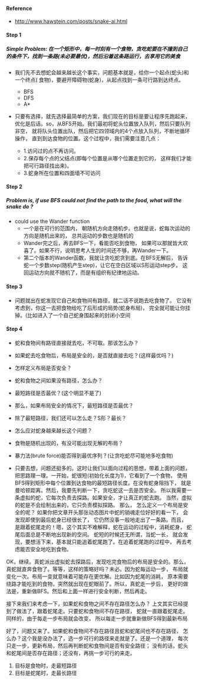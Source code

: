 #### Reference
* http://www.hawstein.com/posts/snake-ai.html


#### Step 1 
##### Simple Problem: 在一个矩形中，每一时刻有一个食物，贪吃蛇要在不撞到自己的条件下，找到一条路(未必要最优)，然后沿着这条路运行，去享用它的美食
* 我们先不去想蛇会越来越长这个事实，问题基本就是，给你一个起点(蛇头)和一个终点( 食物)，要避开障碍物(蛇身)，从起点找到一条可行路到达终点。
    * BFS
    * DFS
    * A*

* 只要有选择，就先选择最简单的方案，我们现在的目标是要让程序先跑起来， 优化是后话。so，从BFS开始。我们最初将蛇头位置放入队列，然后只要队列非空， 
就将队头位置出队，然后把它四领域内的4个点放入队列，不断地循环操作， 直到到达食物的位置。这个过程中，我们需要注意几点：
    * 1.访问过的点不再访问。
    * 2.保存每个点的父结点(即每个位置是从哪个位置走到它的， 这样我们才能把可行路径找出来)。
    * 3.蛇身所在位置和四面墙不可访问

#### Step 2
##### Problem is, if use BFS could not find the path to the food, what will the snake do ?
* could use the Wander function
    * 一个是在可行的范围内， 朝随机方向走随机步。也就是说，蛇每次运动的方向是随机出来的， 总共运动的步数也是随机的
    * Wander完之后，再去BFS一下，看能否吃到食物， 如果可以那就皆大欢喜了。如果不行，说明思考人生的时间还不够，再Wander一下。
    * 第二个版本的Wander函数，我就让贪吃蛇贪到底。在BFS无解后， 告诉蛇一个步数step(随机产生step)，让它在空白区域以S形运动step步。 
    这回运动方向就不随机了，而是有组织有纪律地运动。
    
#### Step 3
* 问题就出在蛇发现它自己和食物间有路径，就二话不说跑去吃食物了。 它没有考虑到，你这一去把食物给吃了后形成的局势(蛇身布局)， 
完全就可能让你挂掉。(比如进入了一个自己蛇身围起来的封闭小空间

#### Step 4
* 蛇和食物间有路径直接就去吃，不可取。那该怎么办？
* 如果蛇去吃食物后，布局是安全的，是否就直接去吃？(这样最优吗？)
* 怎样定义布局是否安全？
* 蛇和食物之间如果没有路径，怎么办？
* 最短路径是否最优？(这个明显不是了)
* 那么，如果布局安全的情况下，最短路径是否最优？
* 除了最短路径，我们还可以怎么走？S形？最长？
* 怎么应对蛇身越来越长这个问题？
* 食物是随机出现的，有没可能出现无解的布局？
* 暴力法(brute force)能否得到最优序列？(让贪吃蛇尽可能地多吃食物)

* 只要去想，问题还挺多的。这时让我们以面向过程的思想，带着上面的问题， 把思路理一理。一开始，蛇很短(初始化长度为1)，它看到了一个食物， 
使用BFS得到矩形中每个位置到达食物的最短路径长度。在没有蛇身阻挡下， 就是曼哈顿距离。然后，我要先判断一下，贪吃蛇这一去是否安全。 
所以我需要一条虚拟的蛇，它每次负责去探路。如果安全，才让真正的蛇去跑。 当然，虚拟的蛇是不会绘制出来的，它只负责模拟探路。
那么， 怎么定义一个布局是安全的呢？ 如果你把文章开头那张动态图片中蛇的销魂走位好好的看一下， 会发现即使到最后蛇身已经很长了，
它仍然没事一般地走出了一条路。而且， 是跟着蛇尾走的！嗯，这个其实不难解释，蛇在运动的过程中，消耗蛇身， 蛇尾后面总是不断地出现新的空间。
蛇短的时候还无所谓，当蛇一长， 就会发现，要想活下来，基本就只能追着蛇尾跑了。在追着蛇尾跑的过程中， 再去考虑能否安全地吃到食物。

OK，继续。真蛇派出虚拟蛇去探路后，发现吃完食物后的布局是安全的。那么， 真蛇就直奔食物了。等等，这样的策略好吗？未必。因为蛇每运动一步， 布局就变化一次。布局一变就意味着可能存在更优解。比如因为蛇尾的消耗， 原本需要绕路才能吃到的食物，突然就出现在蛇眼前了。所以，真蛇走一步后， 更好的做法是，重新做BFS。然后和上面一样进行安全判断，然后再走。

接下来我们来考虑一下，如果蛇和食物之间不存在路径怎么办？ 上文其实已经提到了做法了，跟着蛇尾走。只要蛇和食物间不存在路径， 蛇就一直跟着蛇尾走。同样的，由于每走一步布局就会改变， 所以每走一步就重新做BFS得到最新布局

好了，问题又来了。如果蛇和食物间不存在路径且蛇和蛇尾间也不存在路径， 怎么办？这个我是没办法了，选一步可行的路径来走就是了。还是一个道理， 每次只走一步，更新布局，然后再判断蛇和食物间是否有安全路径； 没有的话，蛇头和蛇尾间是否存在路径；还没有，再挑一步可行的来走。

1. 目标是食物时，走最短路径
2. 目标是蛇尾时，走最长路径


